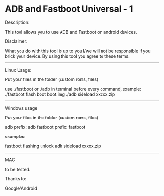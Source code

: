 # ADB and Fastboot Universal - 1

Description:

This tool allows you to use ADB and Fastboot on android devices.

Disclaimer:

What you do with this tool is up to you I/we will not be responsible if you brick your device. By using this tool you agree to these terms.

-------------------------------------------------------------------

Linux Usage:

Put your files in the folder (custom roms, files)

use ./fastboot or ./adb in terminal before every command, example:
./fastboot flash boot boot.img
./adb sideload xxxxx.zip

-------------------------------------------------------------------

Windows usage

Put your files in the folder (custom roms, files)

adb prefix: adb
fastboot prefix: fastboot

examples:

fastboot flashing unlock
adb sideload xxxxx.zip

-------------------------------------------------------------------

MAC

to be tested.

Thanks to:

Google/Android
